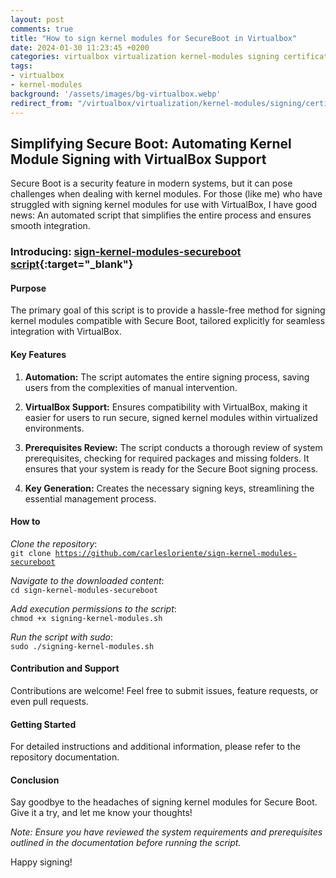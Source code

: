 ```yaml
---
layout: post
comments: true
title: "How to sign kernel modules for SecureBoot in Virtualbox"
date: 2024-01-30 11:23:45 +0200
categories: virtualbox virtualization kernel-modules signing certificates uefi
tags:
- virtualbox
- kernel-modules
background: '/assets/images/bg-virtualbox.webp'
redirect_from: "/virtualbox/virtualization/kernel-modules/signing/certificates/uefi/2024/01/30/virtualbox-signing-kernel-modules-secureboot.html"
---
```


## Simplifying Secure Boot: Automating Kernel Module Signing with VirtualBox Support

Secure Boot is a security feature in modern systems, but it can pose challenges when dealing with kernel modules. For those (like me) who have struggled with signing kernel modules for use with VirtualBox, I have good news: An automated script that simplifies the entire process and ensures smooth integration.

### Introducing: [sign-kernel-modules-secureboot script](https://github.com/carlesloriente/sign-kernel-modules-secureboot){:target="_blank"}

#### Purpose

The primary goal of this script is to provide a hassle-free method for signing kernel modules compatible with Secure Boot, tailored explicitly for seamless integration with VirtualBox.

#### Key Features

1. **Automation:** The script automates the entire signing process, saving users from the complexities of manual intervention.

2. **VirtualBox Support:** Ensures compatibility with VirtualBox, making it easier for users to run secure, signed kernel modules within virtualized environments.

3. **Prerequisites Review:** The script conducts a thorough review of system prerequisites, checking for required packages and missing folders. It ensures that your system is ready for the Secure Boot signing process.

4. **Key Generation:** Creates the necessary signing keys, streamlining the essential management process.

#### How to

*Clone the repository*:\
<code>git clone https://github.com/carlesloriente/sign-kernel-modules-secureboot</code>

*Navigate to the downloaded content*:\
<code>cd sign-kernel-modules-secureboot</code>

*Add execution permissions to the script*:\
<code>chmod +x signing-kernel-modules.sh</code>

*Run the script with sudo*:\
<code>sudo ./signing-kernel-modules.sh</code>

#### Contribution and Support

Contributions are welcome! Feel free to submit issues, feature requests, or even pull requests.

#### Getting Started

For detailed instructions and additional information, please refer to the repository documentation.

#### Conclusion

Say goodbye to the headaches of signing kernel modules for Secure Boot. Give it a try, and let me know your thoughts!

*Note: Ensure you have reviewed the system requirements and prerequisites outlined in the documentation before running the script.*

Happy signing!
